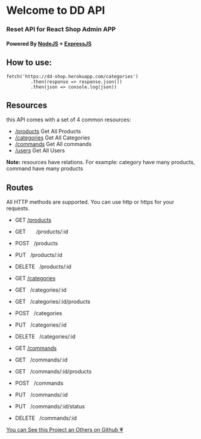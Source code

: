 Welcome to DD API
=================

### Reset API for React Shop Admin APP

#### Powered By [NodeJS](https://nodejs.org/en/) + [ExpressJS](https://expressjs.com/)

How to use:
-----------

    fetch('https://dd-shop.herokuapp.com/categories')
             .then(response => response.json())
             .then(json => console.log(json))

Resources
---------

this API comes with a set of 4 common resources:

*   [/products](/products) Get All Products
*   [/categories](/categories) Get All Categories
*   [/commands](#) Get All commands
*   [/users](#) Get All Users

**Note:** resources have relations. For example: category have many products, command have many products

Routes
------

All HTTP methods are supported. You can use http or https for your requests.

*   GET [/products](/products)
*   GET &nbsp; &nbsp; &nbsp;        /products/:id
    
*   POST &nbsp;       /products
    
*   PUT &nbsp;        /products/:id
    
*   DELETE &nbsp;     /products/:id
    
*   GET [/categories](/categories)
*   GET &nbsp;        /categories/:id
    
*   GET &nbsp;        /categories/:id/products
    
*   POST &nbsp;       /categories
    
*   PUT &nbsp;        /categories/:id
    
*   DELETE &nbsp;     /categories/:id
    
*   GET [/commands](/commands)
*   GET &nbsp;        /commands/:id
    
*   GET &nbsp;        /commands/:id/products
    
*   POST &nbsp;       /commands
    
*   PUT &nbsp;        /commands/:id
    
*   PUT &nbsp;        /commands/:id/status
    
*   DELETE &nbsp;     /commands/:id
    

[You can See this Project an Others on Github 💗](https://github.com/medbendadi)
